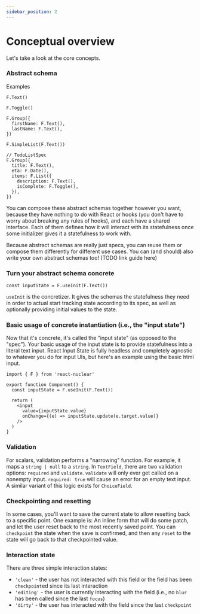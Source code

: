 ```yaml
---
sidebar_position: 2
---
```


# Conceptual overview

Let's take a look at the core concepts.

### Abstract schema

Examples

```
F.Text()

F.Toggle()

F.Group({
  firstName: F.Text(),
  lastName: F.Text(),
})

F.SimpleList(F.Text())

// TodoListSpec
F.Group({
  title: F.Text(),
  eta: F.Date(),
  items: F.List({
    description: F.Text(),
    isComplete: F.Toggle(),
  }),
})
```

You can compose these abstract schemas together however you want, because they have nothing to do with React or hooks (you don't have to worry about breaking any rules of hooks), and each have a shared interface. Each of them defines how it will interact with its statefulness once some initializer gives it a statefulness to work with.

Because abstract schemas are really just specs, you can reuse them or compose them differently for different use cases. You can (and should) also write your own abstract schemas too! (TODO link guide here)

### Turn your abstract schema concrete

```
const inputState = F.useInit(F.Text())
```

`useInit` is the concretizer. It gives the schemas the statefulness they need in order to actual start tracking state according to its spec, as well as optionally providing initial values to the state.

### Basic usage of concrete instantiation (i.e., the "input state")

Now that it's concrete, it's called the "input state" (as opposed to the "spec"). Your basic usage of the input state is to provide statefulness into a literal text input. React Input State is fully headless and completely agnostic to whatever you do for input UIs, but here's an example using the basic html input.

```
import { F } from 'react-nuclear'

export function Component() {
  const inputState = F.useInit(F.Text())

  return (
    <input
      value={inputState.value}
      onChange={(e) => inputState.update(e.target.value)}
    />
  )
}
```

### Validation

For scalars, validation performs a "narrowing" function. For example, it maps a `string | null` to a `string`. In `TextField`, there are two validation options: `required` and `validate`. `validate` will only ever get called on a nonempty input. `required: true` will cause an error for an empty text input. A similar variant of this logic exists for `ChoiceField`.

### Checkpointing and resetting

In some cases, you'll want to save the current state to allow resetting back to a specific point. One example is: An inline form that will do some patch, and let the user reset back to the most recently saved point. You can `checkpoint` the state when the save is confirmed, and then any `reset` to the state will go back to that checkpointed value.

### Interaction state

There are three simple interaction states:

- `'clean'` - the user has not interacted with this field or the field has been `checkpoint`ed since its last interaction
- `'editing'` - the user is currently interacting with the field (i.e., no `blur` has been called since the last `focus`)
- `'dirty'` - the user has interacted with the field since the last `checkpoint`
